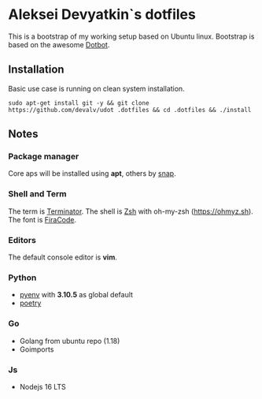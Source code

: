 # Aleksei Devyatkin`s dotfiles

This is a bootstrap of my working setup based on Ubuntu linux.
Bootstrap is based on the awesome [Dotbot](https://github.com/anishathalye/dotbot).

## Installation

Basic use case is running on clean system installation.

```shell
sudo apt-get install git -y && git clone https://github.com/devalv/udot .dotfiles && cd .dotfiles && ./install
```

## Notes

### Package manager
Core aps will be installed using **apt**, others by [snap](https://snapcraft.io/docs/getting-started).

### Shell and Term
The term is [Terminator](https://terminator-gtk3.readthedocs.io/en/latest/).
The shell is [Zsh](https://www.zsh.org) with oh-my-zsh (https://ohmyz.sh). 
The font is [FiraCode](https://github.com/tonsky/FiraCode).

### Editors
The default console editor is **vim**.

### Python
* [pyenv](https://github.com/pyenv/pyenv) with **3.10.5** as global default
* [poetry](https://python-poetry.org/)

### Go
* Golang from ubuntu repo (1.18)
* Goimports

### Js
* Nodejs 16 LTS